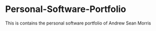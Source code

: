 # Personal-Software-Portfolio
This is contains the personal software portfolio of Andrew Sean Morris
